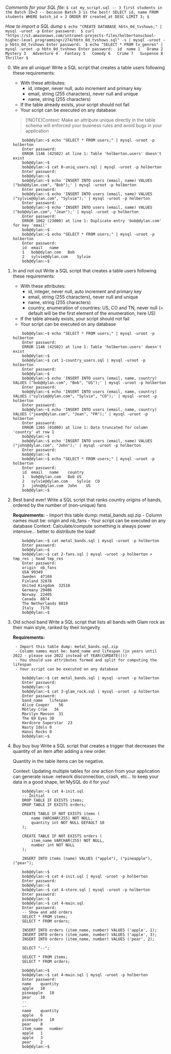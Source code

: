 *Comments for your SQL file:*
    ```
        $ cat my_script.sql
        -- 3 first students in the Batch ID=3
        -- because Batch 3 is the best!
        SELECT id, name FROM students WHERE batch_id = 3 ORDER BY created_at DESC LIMIT 3;
        $
    ```

*How to import a SQL dump*
    ```
        $ echo "CREATE DATABASE hbtn_0d_tvshows;" | mysql -uroot -p
        Enter password: 
        $ curl "https://s3.amazonaws.com/intranet-projects-files/holbertonschool-higher-level_programming+/274/hbtn_0d_tvshows.sql" -s | mysql -uroot -p hbtn_0d_tvshows
        Enter password: 
        $ echo "SELECT * FROM tv_genres" | mysql -uroot -p hbtn_0d_tvshows
        Enter password: 
        id  name
        1   Drama
        2   Mystery
        3   Adventure
        4   Fantasy
        5   Comedy
        6   Crime
        7   Suspense
        8   Thriller
        $
    ```

0. We are all unique!
    Write a SQL script that creates a table users following these requirements:
     - With these attributes:
        - id, integer, never null, auto increment and primary key
        - email, string (255 characters), never null and unique
        - name, string (255 characters)
    - If the table already exists, your script should not fail
    - Your script can be executed on any database
    > [!NOTE]Context: Make an attribute unique directly in the table schema will enforced your business rules and avoid bugs in your application
    ```
        bob@dylan:~$ echo "SELECT * FROM users;" | mysql -uroot -p holberton
        Enter password: 
        ERROR 1146 (42S02) at line 1: Table 'holberton.users' doesn't exist
        bob@dylan:~$ 
        bob@dylan:~$ cat 0-uniq_users.sql | mysql -uroot -p holberton
        Enter password: 
        bob@dylan:~$ 
        bob@dylan:~$ echo 'INSERT INTO users (email, name) VALUES ("bob@dylan.com", "Bob");' | mysql -uroot -p holberton
        Enter password: 
        bob@dylan:~$ echo 'INSERT INTO users (email, name) VALUES ("sylvie@dylan.com", "Sylvie");' | mysql -uroot -p holberton
        Enter password: 
        bob@dylan:~$ echo 'INSERT INTO users (email, name) VALUES ("bob@dylan.com", "Jean");' | mysql -uroot -p holberton
        Enter password: 
        ERROR 1062 (23000) at line 1: Duplicate entry 'bob@dylan.com' for key 'email'
        bob@dylan:~$ 
        bob@dylan:~$ echo "SELECT * FROM users;" | mysql -uroot -p holberton
        Enter password: 
        id  email   name
        1   bob@dylan.com   Bob
        2   sylvie@dylan.com    Sylvie
        bob@dylan:~$ 
    ```

1. In and not out
    Write a SQL script that creates a table users following these requirements:

    - With these attributes:
        - id, integer, never null, auto increment and primary key
        - email, string (255 characters), never null and unique
        - name, string (255 characters)
        - country, enumeration of countries: US, CO and TN, never null (= default will be the first element of the enumeration, here US)
    - If the table already exists, your script should not fail
    - Your script can be executed on any database
    ```
        bob@dylan:~$ echo "SELECT * FROM users;" | mysql -uroot -p holberton
        Enter password: 
        ERROR 1146 (42S02) at line 1: Table 'holberton.users' doesn't exist
        bob@dylan:~$ 
        bob@dylan:~$ cat 1-country_users.sql | mysql -uroot -p holberton
        Enter password: 
        bob@dylan:~$ 
        bob@dylan:~$ echo 'INSERT INTO users (email, name, country) VALUES ("bob@dylan.com", "Bob", "US");' | mysql -uroot -p holberton
        Enter password: 
        bob@dylan:~$ echo 'INSERT INTO users (email, name, country) VALUES ("sylvie@dylan.com", "Sylvie", "CO");' | mysql -uroot -p holberton
        Enter password: 
        bob@dylan:~$ echo 'INSERT INTO users (email, name, country) VALUES ("jean@dylan.com", "Jean", "FR");' | mysql -uroot -p holberton
        Enter password: 
        ERROR 1265 (01000) at line 1: Data truncated for column 'country' at row 1
        bob@dylan:~$ 
        bob@dylan:~$ echo 'INSERT INTO users (email, name) VALUES ("john@dylan.com", "John");' | mysql -uroot -p holberton
        Enter password: 
        bob@dylan:~$ 
        bob@dylan:~$ echo "SELECT * FROM users;" | mysql -uroot -p holberton
        Enter password: 
        id  email   name    country
        1   bob@dylan.com   Bob US
        2   sylvie@dylan.com    Sylvie  CO
        3   john@dylan.com  John    US
        bob@dylan:~$ 
    ```

2. Best band ever!
    Write a SQL script that ranks country origins of bands, ordered by the number of (non-unique) fans

    **Requirements:**
        - Import this table dump: metal_bands.sql.zip
        - Column names must be: origin and nb_fans
        - Your script can be executed on any database
    Context: Calculate/compute something is always power intensive… better to distribute the load!
    ```
        bob@dylan:~$ cat metal_bands.sql | mysql -uroot -p holberton
        Enter password: 
        bob@dylan:~$ 
        bob@dylan:~$ cat 2-fans.sql | mysql -uroot -p holberton > tmp_res ; head tmp_res
        Enter password: 
        origin  nb_fans
        USA 99349
        Sweden  47169
        Finland 32878
        United Kingdom  32518
        Germany 29486
        Norway  22405
        Canada  8874
        The Netherlands 8819
        Italy   7178
        bob@dylan:~$
    ```

3. Old school band
    Write a SQL script that lists all bands with Glam rock as their main style, ranked by their longevity

    **Requirements:**

        - Import this table dump: metal_bands.sql.zip
        - Column names must be: band_name and lifespan (in years until 2022 - please use 2022 instead of YEAR(CURDATE()))
        - You should use attributes formed and split for computing the lifespan
        - Your script can be executed on any database
    ```
        bob@dylan:~$ cat metal_bands.sql | mysql -uroot -p holberton
        Enter password: 
        bob@dylan:~$ 
        bob@dylan:~$ cat 3-glam_rock.sql | mysql -uroot -p holberton 
        Enter password: 
        band_name   lifespan
        Alice Cooper    56
        Mötley Crüe   34
        Marilyn Manson  31
        The 69 Eyes 30
        Hardcore Superstar  23
        Nasty Idols 0
        Hanoi Rocks 0
        bob@dylan:~$
    ```

4. Buy buy buy
    Write a SQL script that creates a trigger that decreases the quantity of an item after adding a new order.

    Quantity in the table items can be negative.

    Context: Updating multiple tables for one action from your application can generate issue: network disconnection, crash, etc… to keep your data in a good shape, let MySQL do it for you!
    ```
        bob@dylan:~$ cat 4-init.sql
        -- Initial
        DROP TABLE IF EXISTS items;
        DROP TABLE IF EXISTS orders;

        CREATE TABLE IF NOT EXISTS items (
            name VARCHAR(255) NOT NULL,
            quantity int NOT NULL DEFAULT 10
        );

        CREATE TABLE IF NOT EXISTS orders (
            item_name VARCHAR(255) NOT NULL,
            number int NOT NULL
        );

        INSERT INTO items (name) VALUES ("apple"), ("pineapple"), ("pear");

        bob@dylan:~$ 
        bob@dylan:~$ cat 4-init.sql | mysql -uroot -p holberton 
        Enter password: 
        bob@dylan:~$ 
        bob@dylan:~$ cat 4-store.sql | mysql -uroot -p holberton 
        Enter password: 
        bob@dylan:~$ 
        bob@dylan:~$ cat 4-main.sql
        Enter password: 
        -- Show and add orders
        SELECT * FROM items;
        SELECT * FROM orders;

        INSERT INTO orders (item_name, number) VALUES ('apple', 1);
        INSERT INTO orders (item_name, number) VALUES ('apple', 3);
        INSERT INTO orders (item_name, number) VALUES ('pear', 2);

        SELECT "--";

        SELECT * FROM items;
        SELECT * FROM orders;

        bob@dylan:~$ 
        bob@dylan:~$ cat 4-main.sql | mysql -uroot -p holberton 
        Enter password: 
        name    quantity
        apple   10
        pineapple   10
        pear    10
        --
        --
        name    quantity
        apple   6
        pineapple   10
        pear    8
        item_name   number
        apple   1
        apple   3
        pear    2
        bob@dylan:~$
    ``` 

